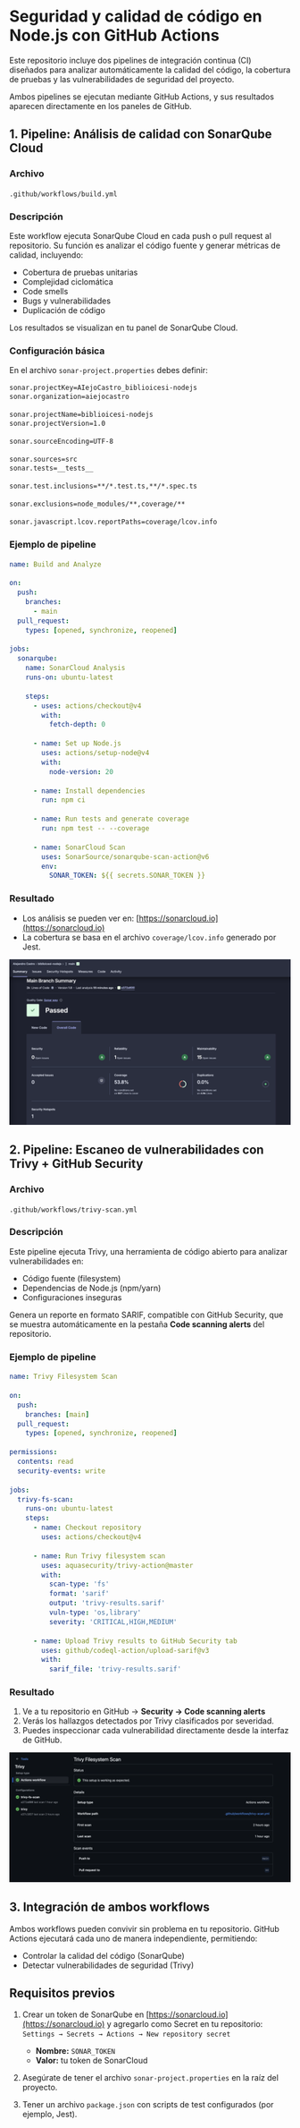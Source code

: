 # Seguridad y calidad de código en Node.js con GitHub Actions

Este repositorio incluye dos pipelines de integración continua (CI) diseñados para analizar automáticamente la calidad del código, la cobertura de pruebas y las vulnerabilidades de seguridad del proyecto.

Ambos pipelines se ejecutan mediante GitHub Actions, y sus resultados aparecen directamente en los paneles de GitHub.

## 1. Pipeline: Análisis de calidad con SonarQube Cloud

### Archivo

`.github/workflows/build.yml`

### Descripción

Este workflow ejecuta SonarQube Cloud en cada push o pull request al repositorio.
Su función es analizar el código fuente y generar métricas de calidad, incluyendo:

* Cobertura de pruebas unitarias
* Complejidad ciclomática
* Code smells
* Bugs y vulnerabilidades
* Duplicación de código

Los resultados se visualizan en tu panel de SonarQube Cloud.

### Configuración básica

En el archivo `sonar-project.properties` debes definir:

```properties
sonar.projectKey=AIejoCastro_biblioicesi-nodejs
sonar.organization=aiejocastro

sonar.projectName=biblioicesi-nodejs
sonar.projectVersion=1.0

sonar.sourceEncoding=UTF-8

sonar.sources=src
sonar.tests=__tests__

sonar.test.inclusions=**/*.test.ts,**/*.spec.ts

sonar.exclusions=node_modules/**,coverage/**

sonar.javascript.lcov.reportPaths=coverage/lcov.info
```

### Ejemplo de pipeline

```yaml
name: Build and Analyze

on:
  push:
    branches:
      - main
  pull_request:
    types: [opened, synchronize, reopened]

jobs:
  sonarqube:
    name: SonarCloud Analysis
    runs-on: ubuntu-latest

    steps:
      - uses: actions/checkout@v4
        with:
          fetch-depth: 0

      - name: Set up Node.js
        uses: actions/setup-node@v4
        with:
          node-version: 20 

      - name: Install dependencies
        run: npm ci

      - name: Run tests and generate coverage
        run: npm test -- --coverage

      - name: SonarCloud Scan
        uses: SonarSource/sonarqube-scan-action@v6
        env:
          SONAR_TOKEN: ${{ secrets.SONAR_TOKEN }}

```

### Resultado

* Los análisis se pueden ver en:
  [https://sonarcloud.io](https://sonarcloud.io)
* La cobertura se basa en el archivo `coverage/lcov.info` generado por Jest.

![alt text](img/SonarQube.png)


## 2. Pipeline: Escaneo de vulnerabilidades con Trivy + GitHub Security

### Archivo

`.github/workflows/trivy-scan.yml`

### Descripción

Este pipeline ejecuta Trivy, una herramienta de código abierto para analizar vulnerabilidades en:

* Código fuente (filesystem)
* Dependencias de Node.js (npm/yarn)
* Configuraciones inseguras

Genera un reporte en formato SARIF, compatible con GitHub Security, que se muestra automáticamente en la pestaña **Code scanning alerts** del repositorio.

### Ejemplo de pipeline

```yaml
name: Trivy Filesystem Scan

on:
  push:
    branches: [main]
  pull_request:
    types: [opened, synchronize, reopened]

permissions:
  contents: read
  security-events: write

jobs:
  trivy-fs-scan:
    runs-on: ubuntu-latest
    steps:
      - name: Checkout repository
        uses: actions/checkout@v4

      - name: Run Trivy filesystem scan
        uses: aquasecurity/trivy-action@master
        with:
          scan-type: 'fs'         
          format: 'sarif'              
          output: 'trivy-results.sarif'
          vuln-type: 'os,library'
          severity: 'CRITICAL,HIGH,MEDIUM'

      - name: Upload Trivy results to GitHub Security tab
        uses: github/codeql-action/upload-sarif@v3
        with:
          sarif_file: 'trivy-results.sarif'

```

### Resultado

1. Ve a tu repositorio en GitHub → **Security → Code scanning alerts**
2. Verás los hallazgos detectados por Trivy clasificados por severidad.
3. Puedes inspeccionar cada vulnerabilidad directamente desde la interfaz de GitHub.

![alt text](img/TrivyScan.png)

## 3. Integración de ambos workflows

Ambos workflows pueden convivir sin problema en tu repositorio.
GitHub Actions ejecutará cada uno de manera independiente, permitiendo:

* Controlar la calidad del código (SonarQube)
* Detectar vulnerabilidades de seguridad (Trivy)


## Requisitos previos

1. Crear un token de SonarQube en [https://sonarcloud.io](https://sonarcloud.io)
   y agregarlo como Secret en tu repositorio:
   `Settings → Secrets → Actions → New repository secret`

   * **Nombre:** `SONAR_TOKEN`
   * **Valor:** tu token de SonarCloud

2. Asegúrate de tener el archivo `sonar-project.properties` en la raíz del proyecto.

3. Tener un archivo `package.json` con scripts de test configurados (por ejemplo, Jest).

